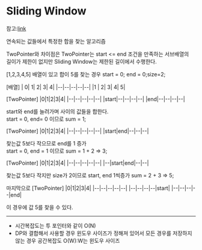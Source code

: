 # Sliding Window

참고:[link](https://m.blog.naver.com/kks227/220795165570)

연속되는 값들에서 특정한 합을 찾는 알고리즘

TwoPointer와 차이점은 TwoPointer는 start <= end 조건을 만족하는 서브배열의  
길이가 제한이 없지만 Sliding Window는 제한된 길이에서 수행한다.

[1,2,3,4,5] 배열이 있고 합이 5를 찾는 경우
start = 0; end = 0;size=2;

[배열]
| 0| 1| 2| 3| 4|
|--|--|--|--|--|
|1 | 2| 3| 4| 5|

[TwoPointer]
|0|1|2|3|4|
|--|--|--|--|--|
|start|--|--|--|--|
|end|--|--|--|--|

start와 end를 늘려가며 사이의 값들을 합한다.  
start = 0, end= 0 이므로 sum = 1;

[TwoPointer]
|0|1|2|3|4|
|--|--|--|--|--|
|start|end|--|--|--|

찾는값 5보다 작으므로 end를 1 증가  
start = 0, end = 1 이므로 sum = 1 + 2 => 3;

[TwoPointer]
|0|1|2|3|4|
|--|--|--|--|--|
|--|start|end|--|--|

찾는값 5보다 작지만 size가 2이므로
start, end 1씩증가 sum = 2 + 3 => 5;

마지막으로
[TwoPointer]
|0|1|2|3|4|
|--|--|--|--|--|
|--|--|--|--|start|
|--|--|--|--|end|

이 경우에 값 5를 찾을 수 있다.

---

- 시간복잡도는 투 포인터와 같이 O(N)
- DP와 결합해서 사용할 경우 윈도우 사이즈가 정해져 있어서 모든 경우를 저장하지 않는 경우 공간복잡도 O(W):W는 윈도우 사이즈
